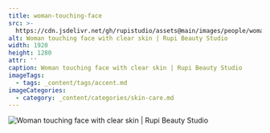 ```yaml
---
title: woman-touching-face
src: >-
  https://cdn.jsdelivr.net/gh/rupistudio/assets@main/images/people/woman-touching-face.webp
alt: Woman touching face with clear skin | Rupi Beauty Studio
width: 1920
height: 1280
attr: ''
caption: Woman touching face with clear skin | Rupi Beauty Studio
imageTags:
  - tags: _content/tags/accent.md
imageCategories:
  - category: _content/categories/skin-care.md
---
```


![Woman touching face with clear skin | Rupi Beauty Studio](https://cdn.jsdelivr.net/gh/rupistudio/assets@main/images/people/woman-touching-face.webp "Woman touching face with clear skin | Rupi Beauty Studio")
